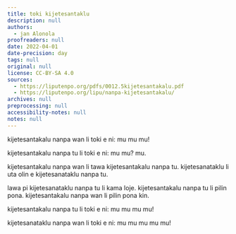 ```yaml
---
title: toki kijetesantaklu
description: null
authors:
  - jan Alonola
proofreaders: null
date: 2022-04-01
date-precision: day
tags: null
original: null
license: CC-BY-SA 4.0
sources:
  - https://liputenpo.org/pdfs/0012.5kijetesantakalu.pdf
  - https://liputenpo.org/lipu/nanpa-kijetesantakalu/
archives: null
preprocessing: null
accessibility-notes: null
notes: null
---
```


kijetesantakalu nanpa wan li toki e ni: mu mu mu!

kijetesantakalu nanpa tu li toki e ni: mu mu? mu.

kijetesantakalu nanpa wan li tawa kijetesantakalu nanpa tu. kijetesanataklu li uta olin e kijetesanataklu nanpa tu.

lawa pi kijetesanataklu nanpa tu li kama loje. kijetesantakalu nanpa tu li pilin pona. kijetesantakalu nanpa wan li pilin pona kin.

kijetesantakalu nanpa tu li toki e ni: mu mu mu mu!

kijetesanataklu nanpa wan li toki e ni: mu mu mu mu mu!